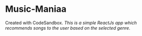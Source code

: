# Music-Maniaa
Created with CodeSandbox.
*This is a simple ReactJs app which recommends songs to the user based on the selected genre.*
